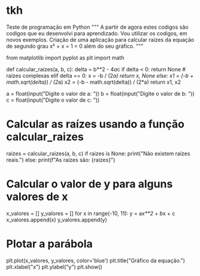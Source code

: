 # tkh
Teste de programação em Python 
""" A partir de agora estes codigos são codigos que eu desenvolvi para aprendizado.
Vou utilizar os codigos, em novos exemplos.
Criação de uma aplicação para calcular raizes da equação de segundo grau x² + x = 1 = 0 além do seu gráfico.
"""

from matplotlib import pyplot as plt
import math

def calcular_raizes(a, b, c):
    delta = b**2 - 4*a*c
    if delta < 0:
        return None # raízes complexas
    elif delta == 0:
        x = -b / (2*a)
        return x, None
    else:
        x1 = (-b + math.sqrt(delta)) / (2*a)
        x2 = (-b - math.sqrt(delta)) / (2*a)
        return x1, x2

a = float(input("Digite o valor de a: "))
b = float(input("Digite o valor de b: "))
c = float(input("Digite o valor de c: "))

# Calcular as raízes usando a função calcular_raizes
raizes = calcular_raizes(a, b, c)
if raizes is None:
    print("Não existem raízes reais.")
else:
    print(f"As raízes são: {raizes}")

# Calcular o valor de y para alguns valores de x
x_valores = []
y_valores = []
for x in range(-10, 11):
    y = a*x**2 + b*x + c
    x_valores.append(x)
    y_valores.append(y)

# Plotar a parábola
plt.plot(x_valores, y_valores, color='blue')
plt.title("Gráfico da equação.")
plt.xlabel("x")
plt.ylabel("y")
plt.show()
